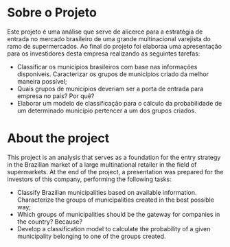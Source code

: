 # Sobre o Projeto

Este projeto é uma análise que serve de alicerce para a estratégia de entrada no mercado brasileiro de uma grande multinacional varejista do ramo de
supermercados. Ao final do projeto foi elaboraa uma apresentação para os investidores desta empresa realizando as seguintes tarefas:
- Classificar os municípios brasileiros com base nas informações disponíveis. Caracterizar os grupos de municípios criado da melhor maneira possível;
- Quais grupos de municípios deveriam ser a porta de entrada para empresa no país? Por quê?
- Elaborar um modelo de classificação para o cálculo da probabilidade de um determinado município pertencer a um dos grupos criados.

# About the project

This project is an analysis that serves as a foundation for the entry strategy in the Brazilian market of a large multinational retailer in the field of
supermarkets. At the end of the project, a presentation was prepared for the investors of this company, performing the following tasks:
- Classify Brazilian municipalities based on available information. Characterize the groups of municipalities created in the best possible way;
- Which groups of municipalities should be the gateway for companies in the country? Because?
- Develop a classification model to calculate the probability of a given municipality belonging to one of the groups created.
